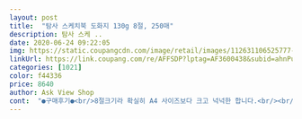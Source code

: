 ```yaml
---
layout: post 
title:  "탐사 스케치북 도화지 130g 8절, 250매" 
description: 탐사 스케 ..
date: 2020-06-24 09:22:05 
img: https://static.coupangcdn.com/image/retail/images/112631106525777-0f31b84d-b51b-45bb-9075-8946c66c86c3.jpg 
linkUrl: https://link.coupang.com/re/AFFSDP?lptag=AF3600438&subid=ahnPublicAsk&pageKey=1582685139&itemId=2705541563&vendorItemId=70695846604&traceid=V0-113-c9e47981c0cde55b 
categories: [1021] 
color: f44336 
price: 8640 
author: Ask View Shop 
cont:  "●구매후기●<br/>8절크기라 확실히 A4 사이즈보다 크고 넉넉한 합니다.<br/><br/>계속 덧칠해서 그리고 그리고 또 그리고 해서... <br/> ㅠ<br/> -ㅠ<br/>그리고 또 장점은, 두꼐가 두꺼워서 좋아요!<br/>그리고 아시다시피.<br/>.<br/> 애들은 한번 그리고 마는게 아니고... <br/><br/>그림 그리기 하면서 놀아주려고해요.<br/><br/>그림그리기, 종이접기 스티커 붙이기 물감놀이등<br/>두꺼운게 최고 좋은것 같아요!<br/>두꼐가 얇은 스케치북에물감으로 그리면.<br/>.<br/> 뒤에 묻어나는것도 있떠라구요 ㅠㅠ<br/>분리수거도 편하고 사용하기 좋네용 ㅎㅎ<br/>사진보면 뒤에 비침이 적어서 양면으로도 사용해도괜찮을것같아요!<br/>색연필,펜으로 그림그리기 좋습니다!<br/>아기가 여기저기 그리는걸 좋아하는 개월수가 되어서... <br/> 탐사 도화지를 써보게 되었어요 : )<br/>여러가지 놀이 할떄 사용하기 좋네요.<br/><br/>연필 색연필,물감까지 사용 가능하니,<br/>용양도 넉넉하고 개별 장수로 알뜰하게 사용하기 좋은것 같습니다.<br/><br/>우선 정말 장수가 너무 완전 많아서 좋아요!<br/>이거에 그림도 그려보고.<br/>.<br/> 갑자기 다같이 종이접기도 해보고.<br/>.<br/> 여러가지 놀이가 가능하더라구요 ^^<br/>잘 쓰겠습니다 너무너무 좋아요 : )<br/>잠깐 한눈팔면 바닥에 그어져있긴 하더라구요 하하 ㅠ<br/> -ㅠ<br/>잠시 또 숨겨뒀다가 색연필이나 물감으로 놀이할떄 꺼내서 놀게 해주려고해요.<br/><br/>장기간 구매를 안하고 쓸 수 있을 것 같네요ㅎㅎ<br/>장수가 워낙 많아서 꽤나 한동안 쓸수 있을것 같아요.<br/><br/>제발제발 벽이나 바닥에 그리지말고.<br/>.<br/> 도화지에 그리라고 얘기했는데,<br/>조카들이 좋아합니다.<br/><br/>조카들이랑 집에 있는 시간이 많이 늘어서<br/>종이 수량도 넉넉해서 애기가 있는 집은 한번 사면<br/>종이 재질도 좋고, 낱장이라 스케치북 같이 철스프링이 없어서<br/>종이가 얇은 편은 아니라서 물감도 끄떡없을것같아요!<br/>탐사 도화지는 종이가 도톰해서 물감놀이도 가능했어요.<br/><br/>포장지도 너무 귀엽게 되있네요^^<br/>한참을 그리고 접고 하면서 오후시간을 잘 보냈어요 ㅎㅎ<br/>8절크기라 확실히 A4 사이즈보다 크고 넉넉한 합니다.<br/><br/>계속 덧칠해서 그리고 그리고 또 그리고 해서... <br/> ㅠ<br/> -ㅠ<br/>그리고 또 장점은, 두꼐가 두꺼워서 좋아요!<br/>그리고 아시다시피.<br/>.<br/> 애들은 한번 그리고 마는게 아니고... <br/><br/>그림 그리기 하면서 놀아주려고해요.<br/><br/>그림그리기, 종이접기 스티커 붙이기 물감놀이등<br/>두꺼운게 최고 좋은것 같아요!<br/>두꼐가 얇은 스케치북에물감으로 그리면.<br/>.<br/> 뒤에 묻어나는것도 있떠라구요 ㅠㅠ<br/>분리수거도 편하고 사용하기 좋네용 ㅎㅎ<br/>사진보면 뒤에 비침이 적어서 양면으로도 사용해도괜찮을것같아요!<br/>색연필,펜으로 그림그리기 좋습니다!<br/>아기가 여기저기 그리는걸 좋아하는 개월수가 되어서... <br/> 탐사 도화지를 써보게 되었어요 : )<br/>여러가지 놀이 할떄 사용하기 좋네요.<br/><br/>연필 색연필,물감까지 사용 가능하니,<br/>용양도 넉넉하고 개별 장수로 알뜰하게 사용하기 좋은것 같습니다.<br/><br/>우선 정말 장수가 너무 완전 많아서 좋아요!<br/>이거에 그림도 그려보고.<br/>.<br/> 갑자기 다같이 종이접기도 해보고.<br/>.<br/> 여러가지 놀이가 가능하더라구요 ^^<br/>잘 쓰겠습니다 너무너무 좋아요 : )<br/>잠깐 한눈팔면 바닥에 그어져있긴 하더라구요 하하 ㅠ<br/> -ㅠ<br/>잠시 또 숨겨뒀다가 색연필이나 물감으로 놀이할떄 꺼내서 놀게 해주려고해요.<br/><br/>장기간 구매를 안하고 쓸 수 있을 것 같네요ㅎㅎ<br/>장수가 워낙 많아서 꽤나 한동안 쓸수 있을것 같아요.<br/><br/>제발제발 벽이나 바닥에 그리지말고.<br/>.<br/> 도화지에 그리라고 얘기했는데,<br/>조카들이 좋아합니다.<br/><br/>조카들이랑 집에 있는 시간이 많이 늘어서<br/>종이 수량도 넉넉해서 애기가 있는 집은 한번 사면<br/>종이 재질도 좋고, 낱장이라 스케치북 같이 철스프링이 없어서<br/>종이가 얇은 편은 아니라서 물감도 끄떡없을것같아요!<br/>탐사 도화지는 종이가 도톰해서 물감놀이도 가능했어요.<br/><br/>포장지도 너무 귀엽게 되있네요^^<br/>한참을 그리고 접고 하면서 오후시간을 잘 보냈어요 ㅎㅎ<br/>8절크기라 확실히 A4 사이즈보다 크고 넉넉한 합니다.<br/><br/>계속 덧칠해서 그리고 그리고 또 그리고 해서... <br/> ㅠ<br/> -ㅠ<br/>그리고 또 장점은, 두꼐가 두꺼워서 좋아요!<br/>그리고 아시다시피.<br/>.<br/> 애들은 한번 그리고 마는게 아니고... <br/><br/>그림 그리기 하면서 놀아주려고해요.<br/><br/>그림그리기, 종이접기 스티커 붙이기 물감놀이등<br/>두꺼운게 최고 좋은것 같아요!<br/>두꼐가 얇은 스케치북에물감으로 그리면.<br/>.<br/> 뒤에 묻어나는것도 있떠라구요 ㅠㅠ<br/>분리수거도 편하고 사용하기 좋네용 ㅎㅎ<br/>사진보면 뒤에 비침이 적어서 양면으로도 사용해도괜찮을것같아요!<br/>색연필,펜으로 그림그리기 좋습니다!<br/>아기가 여기저기 그리는걸 좋아하는 개월수가 되어서... <br/> 탐사 도화지를 써보게 되었어요 : )<br/>여러가지 놀이 할떄 사용하기 좋네요.<br/><br/>연필 색연필,물감까지 사용 가능하니,<br/>용양도 넉넉하고 개별 장수로 알뜰하게 사용하기 좋은것 같습니다.<br/><br/>우선 정말 장수가 너무 완전 많아서 좋아요!<br/>이거에 그림도 그려보고.<br/>.<br/> 갑자기 다같이 종이접기도 해보고.<br/>.<br/> 여러가지 놀이가 가능하더라구요 ^^<br/>잘 쓰겠습니다 너무너무 좋아요 : )<br/>잠깐 한눈팔면 바닥에 그어져있긴 하더라구요 하하 ㅠ<br/> -ㅠ<br/>잠시 또 숨겨뒀다가 색연필이나 물감으로 놀이할떄 꺼내서 놀게 해주려고해요.<br/><br/>장기간 구매를 안하고 쓸 수 있을 것 같네요ㅎㅎ<br/>장수가 워낙 많아서 꽤나 한동안 쓸수 있을것 같아요.<br/><br/>제발제발 벽이나 바닥에 그리지말고.<br/>.<br/> 도화지에 그리라고 얘기했는데,<br/>조카들이 좋아합니다.<br/><br/>조카들이랑 집에 있는 시간이 많이 늘어서<br/>종이 수량도 넉넉해서 애기가 있는 집은 한번 사면<br/>종이 재질도 좋고, 낱장이라 스케치북 같이 철스프링이 없어서<br/>종이가 얇은 편은 아니라서 물감도 끄떡없을것같아요!<br/>탐사 도화지는 종이가 도톰해서 물감놀이도 가능했어요.<br/><br/>포장지도 너무 귀엽게 되있네요^^<br/>한참을 그리고 접고 하면서 오후시간을 잘 보냈어요 ㅎㅎ<br/>" 
---
```

